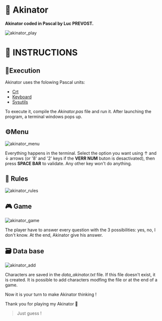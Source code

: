 # 🧞 Akinator

**Akinator coded in Pascal by Luc PREVOST.**

![akinator_play](https://user-images.githubusercontent.com/52052772/141130701-61c0ddff-0e6d-40f6-9885-43e914cb25ae.png)

📃 INSTRUCTIONS
============
## 🚀Execution
Akinator uses the folowing Pascal units:
- [Crt](https://wiki.freepascal.org/Crt)
- [Keyboard](https://www.freepascal.org/docs-html/rtl/keyboard/index.html)
- [Sysutils](https://www.freepascal.org/docs-html/rtl/sysutils/index.html)

To execute it, compile the _Akinator.pas_ file and run it. After launching the program, a terminal windows pops up.

## ⚙️Menu
![akinator_menu](https://user-images.githubusercontent.com/52052772/141129466-4dc68027-2a09-41de-9a8e-82a7bd42b9ea.png)

Everything happens in the terminal. Select the option you want using ↑ and ↓ arrows (or '8' and '2' keys if the **VERR NUM** buton is desactivated), then press **SPACE BAR** to validate. Any other key won't do anything.

## 📏 Rules
![akinator_rules](https://user-images.githubusercontent.com/52052772/141129763-280c5060-351e-47ff-b2fd-1e60e83e89d5.png)

## 🎮 Game
![akinator_game](https://user-images.githubusercontent.com/52052772/141130235-5a5f948b-43e0-4184-a26a-f768fdf9cfe2.png)

The player have to answer every question with the 3 possibilities: yes, no, I don't know. At the end, Akinator give his answer.

## 🗃️ Data base
![akinator_add](https://user-images.githubusercontent.com/52052772/141131399-4b01adba-2c72-43d5-96b3-8e953cde1847.png)

Characters are saved in the _data_akinator.txt_ file. If this file doesn't exist, it is created. It is possible to add characters modfing the file or at the end of a game.

Now it is your turn to make Akinator thinking !

Thank you for playing my Akinator 🙂

> Just guess !
